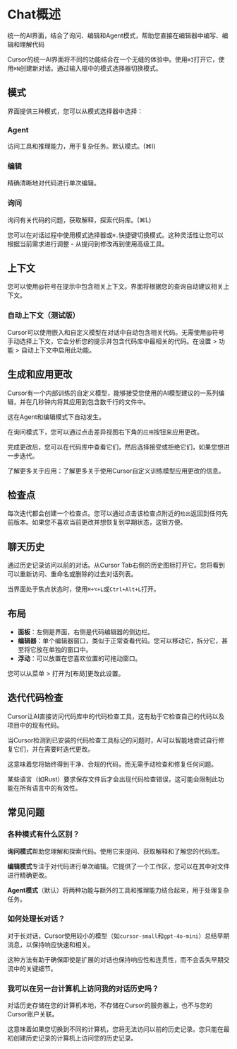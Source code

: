 # Chat概述

统一的AI界面，结合了询问、编辑和Agent模式，帮助您直接在编辑器中编写、编辑和理解代码

Cursor的统一AI界面将不同的功能结合在一个无缝的体验中。使用`⌘I`打开它，使用`⌘N`创建新对话。通过输入框中的模式选择器切换模式。

## 模式

界面提供三种模式，您可以从模式选择器中选择：

### Agent

访问工具和推理能力，用于复杂任务。默认模式。(⌘I)

### 编辑

精确清晰地对代码进行单次编辑。

### 询问

询问有关代码的问题，获取解释，探索代码库。(⌘L)

您可以在对话过程中使用模式选择器或`⌘.`快捷键切换模式。这种灵活性让您可以根据当前需求进行调整 - 从提问到修改再到使用高级工具。

## 上下文

您可以使用@符号在提示中包含相关上下文。界面将根据您的查询自动建议相关上下文。

### 自动上下文（测试版）

Cursor可以使用嵌入和自定义模型在对话中自动包含相关代码。无需使用@符号手动选择上下文，它会分析您的提示并包含代码库中最相关的代码。在设置 > 功能 > 自动上下文中启用此功能。

## 生成和应用更改

Cursor有一个内部训练的自定义模型，能够接受您使用的AI模型建议的一系列编辑，并在几秒钟内将其应用到包含数千行的文件中。

这在Agent和编辑模式下自动发生。

在询问模式下，您可以通过点击差异视图右下角的`应用`按钮来应用更改。

完成更改后，您可以在代码库中查看它们，然后选择接受或拒绝它们，如果您想进一步迭代。

了解更多关于应用：了解更多关于使用Cursor自定义训练模型应用更改的信息。

## 检查点

每次迭代都会创建一个检查点。您可以通过点击该检查点附近的`检出`返回到任何先前版本。如果您不喜欢当前更改并想恢复到早期状态，这很方便。

## 聊天历史

通过历史记录访问以前的对话。从Cursor Tab右侧的历史图标打开它。您将看到可以重新访问、重命名或删除的过去对话列表。

当界面处于焦点状态时，使用`⌘+⌥+L`或`Ctrl+Alt+L`打开。

## 布局

* **面板**：左侧是界面，右侧是代码编辑器的侧边栏。
* **编辑器**：单个编辑器窗口，类似于正常查看代码。您可以移动它，拆分它，甚至将它放在单独的窗口中。
* **浮动**：可以放置在您喜欢位置的可拖动窗口。

您可以从菜单 > 打开为[布局]更改此设置。

## 迭代代码检查

Cursor让AI直接访问代码库中的代码检查工具，这有助于它检查自己的代码以及项目中的现有代码。

当Cursor检测到已安装的代码检查工具标记的问题时，AI可以智能地尝试自行修复它们，并在需要时迭代更改。

这意味着您将始终得到干净、合规的代码，而无需手动检查和修复任何问题。

某些语言（如Rust）要求保存文件后才会出现代码检查错误，这可能会限制此功能在所有语言中的有效性。

## 常见问题

### 各种模式有什么区别？

**询问模式**帮助您理解和探索代码。使用它来提问、获取解释和了解您的代码库。

**编辑模式**专注于对代码进行单次编辑。它提供了一个工作区，您可以在其中对文件进行精确更改。

**Agent模式**（默认）将两种功能与额外的工具和推理能力结合起来，用于处理复杂任务。

### 如何处理长对话？

对于长对话，Cursor使用较小的模型（如`cursor-small`和`gpt-4o-mini`）总结早期消息，以保持响应快速和相关。

这种方法有助于确保即使是扩展的对话也保持响应性和连贯性，而不会丢失早期交流中的关键细节。

### 我可以在另一台计算机上访问我的对话历史吗？

对话历史存储在您的计算机本地，不存储在Cursor的服务器上，也不与您的Cursor账户关联。

这意味着如果您切换到不同的计算机，您将无法访问以前的历史记录。您只能在最初创建历史记录的计算机上访问您的历史记录。 